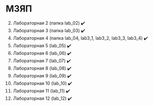 # МЗЯП

2. Лабораторная 2 (папка lab_02) :heavy_check_mark:
3. Лабораторная 3 (папка lab_03) :heavy_check_mark:
4. Лабораторная 4 (папка lab_04, lab3_1, lab3_2, lab3_3, lab3_4) :heavy_check_mark:
5. Лабораторная 5 (lab_05) :heavy_check_mark:
6. Лабораторная 6 (lab_06) :heavy_check_mark:
7. Лабораторная 7 (lab_07) :heavy_check_mark:
8. Лабораторная 8 (lab_08) :heavy_check_mark:
9. Лабораторная 9 (lab_09) :heavy_check_mark:
10. Лабораторная 10 (lab_10) :heavy_check_mark:
11. Лабораторная 11 (lab_11) :heavy_check_mark:
12. Лабораторная 12 (lab_12) :heavy_check_mark:
